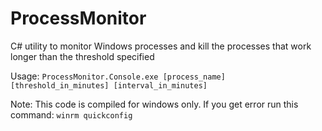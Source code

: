 # ProcessMonitor

C# utility to monitor Windows processes and kill the processes that work longer than the threshold specified

Usage:
`ProcessMonitor.Console.exe [process_name] [threshold_in_minutes] [interval_in_minutes]`

Note:
This code is compiled for windows only. If you get error run this command: `winrm quickconfig`
